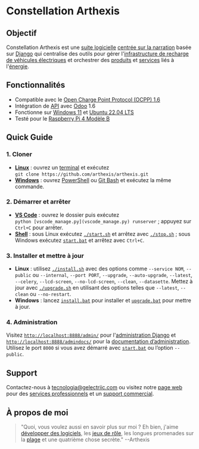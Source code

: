 # Constellation Arthexis

## Objectif

Constellation Arthexis est une [suite logicielle](https://fr.wikipedia.org/wiki/Suite_logicielle) [centrée sur la narration](https://fr.wikipedia.org/wiki/Narration) basée sur [Django](https://www.djangoproject.com/) qui centralise des outils pour gérer l'[infrastructure de recharge de véhicules électriques](https://fr.wikipedia.org/wiki/Infrastructure_de_charge) et orchestrer des [produits](https://fr.wikipedia.org/wiki/Produit_(%C3%A9conomie)) et [services](https://fr.wikipedia.org/wiki/Service_(%C3%A9conomie)) liés à l'[énergie](https://fr.wikipedia.org/wiki/%C3%89nergie).

## Fonctionnalités

- Compatible avec le [Open Charge Point Protocol (OCPP) 1.6](https://www.openchargealliance.org/protocols/ocpp-16/)
- Intégration de [API](https://fr.wikipedia.org/wiki/Interface_de_programmation) avec [Odoo](https://www.odoo.com/) 1.6
- Fonctionne sur [Windows 11](https://www.microsoft.com/windows/windows-11) et [Ubuntu 22.04 LTS](https://releases.ubuntu.com/22.04/)
- Testé pour le [Raspberry Pi 4 Modèle B](https://www.raspberrypi.com/products/raspberry-pi-4-model-b/)

## Quick Guide

### 1. Cloner
- **[Linux](https://fr.wikipedia.org/wiki/Linux)** : ouvrez un [terminal](https://fr.wikipedia.org/wiki/Interface_en_ligne_de_commande) et exécutez  
  `git clone https://github.com/arthexis/arthexis.git`
- **[Windows](https://fr.wikipedia.org/wiki/Microsoft_Windows)** : ouvrez [PowerShell](https://learn.microsoft.com/fr-fr/powershell/) ou [Git Bash](https://gitforwindows.org/) et exécutez la même commande.

### 2. Démarrer et arrêter
- **[VS Code](https://code.visualstudio.com/)** : ouvrez le dossier puis exécutez  
  `python [vscode_manage.py](vscode_manage.py) runserver` ; appuyez sur `Ctrl+C` pour arrêter.
- **[Shell](https://fr.wikipedia.org/wiki/Interface_en_ligne_de_commande)** : sous Linux exécutez [`./start.sh`](start.sh) et arrêtez avec [`./stop.sh`](stop.sh) ; sous Windows exécutez [`start.bat`](start.bat) et arrêtez avec `Ctrl+C`.

### 3. Installer et mettre à jour
- **Linux** : utilisez [`./install.sh`](install.sh) avec des options comme `--service NOM`, `--public` ou `--internal`, `--port PORT`, `--upgrade`, `--auto-upgrade`, `--latest`, `--celery`, `--lcd-screen`, `--no-lcd-screen`, `--clean`, `--datasette`. Mettez à jour avec [`./upgrade.sh`](upgrade.sh) en utilisant des options telles que `--latest`, `--clean` ou `--no-restart`.
- **Windows** : lancez [`install.bat`](install.bat) pour installer et [`upgrade.bat`](upgrade.bat) pour mettre à jour.

### 4. Administration
Visitez [`http://localhost:8888/admin/`](http://localhost:8888/admin/) pour l'[administration Django](https://docs.djangoproject.com/en/stable/ref/contrib/admin/) et [`http://localhost:8888/admindocs/`](http://localhost:8888/admindocs/) pour la [documentation d’administration](https://docs.djangoproject.com/en/stable/ref/contrib/admin/admindocs/). Utilisez le port `8000` si vous avez démarré avec [`start.bat`](start.bat) ou l’option `--public`.

## Support

Contactez-nous à [tecnologia@gelectriic.com](mailto:tecnologia@gelectriic.com) ou visitez notre [page web](https://www.gelectriic.com/) pour des [services professionnels](https://fr.wikipedia.org/wiki/Services_professionnels) et un [support commercial](https://fr.wikipedia.org/wiki/Support_technique).

## À propos de moi

> "Quoi, vous voulez aussi en savoir plus sur moi ? Eh bien, j'aime [développer des logiciels](https://fr.wikipedia.org/wiki/D%C3%A9veloppement_de_logiciel), les [jeux de rôle](https://fr.wikipedia.org/wiki/Jeu_de_r%C3%B4le), les longues promenades sur la [plage](https://fr.wikipedia.org/wiki/Plage) et une quatrième chose secrète."
> --Arthexis
